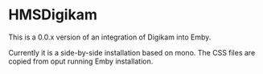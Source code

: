 # HMSDigikam
This is a 0.0.x version of an integration of Digikam into Emby.

Currently it is a side-by-side installation based on mono.
The CSS files are copied from oput running Emby installation.
